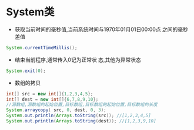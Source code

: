 # System类

- 获取当前时间的毫秒值,当前系统时间与1970年01月01日00:00点
之间的毫秒差值
```java
System.currentTimeMillis();
```
- 结束当前程序,通常传入0记为正常状
态,其他为异常状态
```java
System.exit(0);
```
- 数组的拷贝
```java
int[] src = new int[]{1,2,3,4,5};
int[] dest = new int[]{6,7,8,9,10};
//源数组,源数组的起始位置,目标数组,目标数组的起始位置,目标数组的长度
System.arraycopy( src, 0, dest, 0, 3);
System.out.println(Arrays.toString(src)); //[1,2,3,4,5]
System.out.println(Arrays.toString(dest)); //[1,2,3,9,10]
```

